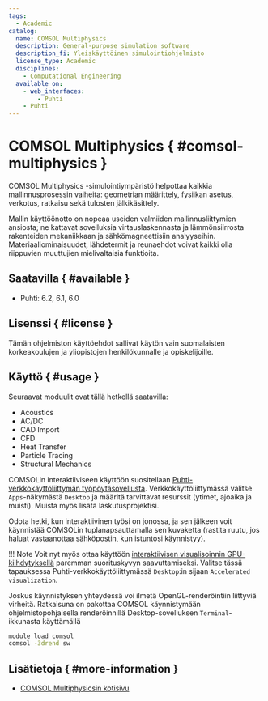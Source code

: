 ```yaml
---
tags:
  - Academic
catalog:
  name: COMSOL Multiphysics
  description: General-purpose simulation software
  description_fi: Yleiskäyttöinen simulointiohjelmisto
  license_type: Academic
  disciplines:
    - Computational Engineering
  available_on:
    - web_interfaces:
        - Puhti
    - Puhti
---
```


# COMSOL Multiphysics { #comsol-multiphysics }

COMSOL Multiphysics -simulointiympäristö helpottaa kaikkia mallinnusprosessin vaiheita: geometrian määrittely, fysiikan asetus, verkotus, ratkaisu sekä tulosten jälkikäsittely.

Mallin käyttöönotto on nopeaa useiden valmiiden mallinnusliittymien ansiosta; ne kattavat sovelluksia virtauslaskennasta ja lämmönsiirrosta rakenteiden mekaniikkaan ja sähkömagneettisiin analyyseihin. Materiaaliominaisuudet, lähdetermit ja reunaehdot voivat kaikki olla riippuvien muuttujien mielivaltaisia funktioita.

## Saatavilla { #available }
 
- Puhti: 6.2, 6.1, 6.0

## Lisenssi { #license }
Tämän ohjelmiston käyttöehdot sallivat käytön vain suomalaisten korkeakoulujen ja yliopistojen henkilökunnalle ja opiskelijoille.

## Käyttö { #usage }

Seuraavat moduulit ovat tällä hetkellä saatavilla:

-   Acoustics
-   AC/DC
-   CAD Import
-   CFD
-   Heat Transfer
-   Particle Tracing
-   Structural Mechanics

COMSOLin interaktiiviseen käyttöön suositellaan [Puhti-verkkokäyttöliittymän työpöytäsovellusta](../computing/webinterface/desktop.md). Verkkokäyttöliittymässä valitse `Apps`-näkymästä `Desktop` ja määritä tarvittavat resurssit (ytimet, ajoaika ja muisti). Muista myös lisätä laskutusprojektisi.

Odota hetki, kun interaktiivinen työsi on jonossa, ja sen jälkeen voit käynnistää COMSOLin tuplanapsauttamalla sen kuvaketta (rastita ruutu, jos haluat vastaanottaa sähköpostin, kun istuntosi käynnistyy).

!!! Note
    Voit nyt myös ottaa käyttöön [interaktiivisen visualisoinnin GPU-kiihdytyksellä](../computing/webinterface/accelerated-visualization.md) paremman suorituskyvyn saavuttamiseksi. Valitse tässä tapauksessa Puhti-verkkokäyttöliittymässä `Desktop`:in sijaan `Accelerated visualization`.

Joskus käynnistyksen yhteydessä voi ilmetä OpenGL-renderöintiin liittyviä virheitä. Ratkaisuna on pakottaa COMSOL käynnistymään ohjelmistopohjaisella renderöinnillä Desktop-sovelluksen `Terminal`-ikkunasta käyttämällä

```bash
module load comsol
comsol -3drend sw
```

## Lisätietoja { #more-information }

- [COMSOL Multiphysicsin kotisivu](https://www.comsol.com)